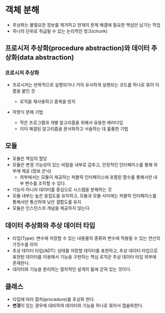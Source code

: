 # 객체 분해

- 추상화는 불필요한 정보를 제거하고 현재의 문제 해결에 필요한 핵심만 남기는 작업
- 하나의 단위로 취급될 수 있는 논리적인 청크(chunk)

## 프로시저 추상화(procedure abstraction)와 데이터 추상화(data abstraction)

### 프로시저 추상화

- 프로시저는 반복적으로 실행되거나 거의 유사하게 실행되는 코드를 하나로 묶어 이름을 붙인 것
  - 로직을 재사용하고 중복을 방지

- 하향식 분해 기법
  - 작은 프로그램과 개별 알고리즘을 위해서 유용한 패러다임
  - 이미 해결된 알고리즘을 문서화하고 서술하는 데 훌륭한 기법

## 모듈

- 모듈은 책임의 할당
- 모듈은 변경 가능성이 있는 비밀을 내부로 감추고, 안정적인 인터페이스를 통해 외부에 제공 (정보 은닉)
  - 외부에서는 모듈이 제공하는 퍼블릭 인터페이스에 포함된 함수를 통해서만 내부 변수를 조작할 수 있다.
- 기능이 아니라 데이터를 중심으로 시스템을 분해하는 것
- 모듈 내부는 높은 응집도를 유지하고, 모듈과 모듈 사이에는 퍼블릭 인터페이스를 통해서만 통신하여 낮은 결합도를 유지
- 모듈은 인스턴스의 개념을 제공하지 않는다.

## 데이터 추상화와 추상 데이터 타입

- 타입(Type): 변수에 저장할 수 있는 내용물의 종류와 변수에 적용될 수 있는 연산의 가짓수를 의미
- 추상 데이터 타입(ADT): 상태를 저장할 데이터를 표현하고, 추상 데이터 타입으로 표현된 데이터를 이용해서 기능을 구현하는 핵심 로직은 추상 데이터 타입 외부에 존재한다.
- 데이터와 기능을 분리하는 절차적인 설계의 틀에 갇혀 있는 것이다.

## 클래스

- 타입에 따라 절차(procedure)를 추상화 한다.
- **변경**이 있는 경우에 대비하여 데이터와 기능을 하나로 묶어서 캡슐화한다.
